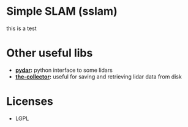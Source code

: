 # Simple SLAM (sslam)

this is a test

# Other useful libs

- **[pydar](https://pypi.org/project/pydar/):** python interface to some lidars
- **[the-collector](https://pypi.org/project/the-collector/):** useful for saving and retrieving lidar data from disk

# Licenses

- LGPL
